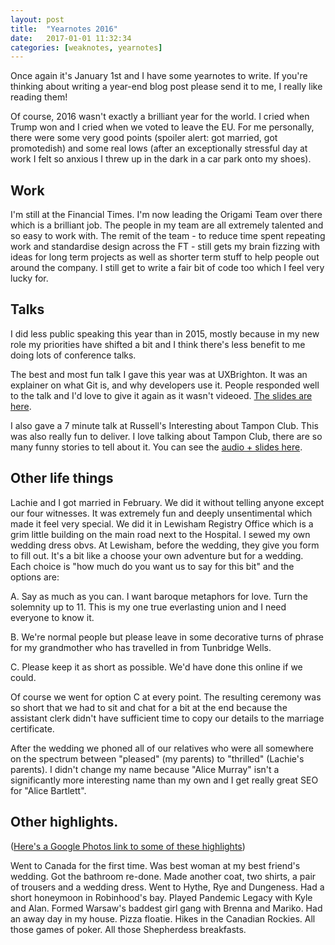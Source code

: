 ```yaml
---
layout: post
title:  "Yearnotes 2016"
date:   2017-01-01 11:32:34
categories: [weaknotes, yearnotes]
---
```

Once again it's January 1st and I have some yearnotes to write. If you're thinking about writing a year-end blog post please send it to me, I really like reading them!

Of course, 2016 wasn't exactly a brilliant year for the world. I cried when Trump won and I cried when we voted to leave the EU. For me personally, there were some very good points (spoiler alert: got married, got promotedish) and some real lows (after an exceptionally stressful day at work I felt so anxious I threw up in the dark in a car park onto my shoes).

## Work

I'm still at the Financial Times. I'm now leading the Origami Team over there which is a brilliant job. The people in my team are all extremely talented and so easy to work with. The remit of the team - to reduce time spent repeating work and standardise design across the FT - still gets my brain fizzing with ideas for long term projects as well as shorter term stuff to help people out around the company. I still get to write a fair bit of code too which I feel very lucky for.

## Talks

I did less public speaking this year than in 2015, mostly because in my new role my priorities have shifted a bit and I think there's less benefit to me doing lots of conference talks.

The best and most fun talk I gave this year was at UXBrighton. It was an explainer on what Git is, and why developers use it. People responded well to the talk and I'd love to give it again as it wasn't videoed. [The slides are here](https://speakerdeck.com/alicebartlett/git-for-humans).

I also gave a 7 minute talk at Russell's Interesting about Tampon Club. This was also really fun to deliver. I love talking about Tampon Club, there are so many funny stories to tell about it. You can see the [audio + slides here](https://www.youtube.com/watch?v=lGJCBa8C5gg).

## Other life things

Lachie and I got married in February. We did it without telling anyone except our four witnesses. It was extremely fun and deeply unsentimental which made it feel very special. We did it in Lewisham Registry Office which is a grim little building on the main road next to the Hospital. I sewed my own wedding dress obvs. At Lewisham, before the wedding, they give you form to fill out. It's a bit like a choose your own adventure but for a wedding. Each choice is "how much do you want us to say for this bit" and the options are:

A. Say as much as you can. I want baroque metaphors for love. Turn the solemnity up to 11. This is my one true everlasting union and I need everyone to know it.

B. We're normal people but please leave in some decorative turns of phrase for my grandmother who has travelled in from Tunbridge Wells.

C. Please keep it as short as possible. We'd have done this online if we could.

Of course we went for option C at every point. The resulting ceremony was so short that we had to sit and chat for a bit at the end because the assistant clerk didn't have sufficient time to copy our details to the marriage certificate.

After the wedding we phoned all of our relatives who were all somewhere on the spectrum between "pleased" (my parents) to "thrilled" (Lachie's parents). I didn't change my name because "Alice Murray" isn't a significantly more interesting name than my own and I get really great SEO for "Alice Bartlett".

## Other highlights.
([Here's a Google Photos link to some of these highlights](https://photos.google.com/share/AF1QipPCI5oYai8HdlJO2gBqcWW0Ey5fl6dzDmqg7nqRPfcYcYB06S9rcqzY5kCB7pZeHA?key=TG9URDlFc2lvQTRBV3U0ZnNGMzJybnNyeE1Ddm9n))

Went to Canada for the first time. Was best woman at my best friend's wedding. Got the bathroom re-done. Made another coat, two shirts, a pair of trousers and a wedding dress. Went to Hythe, Rye and Dungeness. Had a short honeymoon in Robinhood's bay. Played Pandemic Legacy with Kyle and Alan. Formed Warsaw's baddest girl gang with Brenna and Mariko. Had an away day in my house. Pizza floatie. Hikes in the Canadian Rockies. All those games of poker. All those Shepherdess breakfasts.
